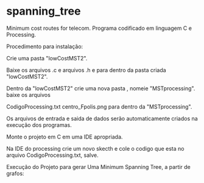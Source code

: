 # spanning_tree
Minimum cost routes for telecom.
Programa codificado em linguagem C e Processing.

Procedimento para instalação:

Crie uma pasta "lowCostMST2".

Baixe os arquivos .c e arquivos .h e para dentro da pasta criada "lowCostMST2".

Dentro da "lowCostMST2" crie uma nova pasta , nomeie  "MSTprocessing".
baixe os arquivos 

CodigoProcessing.txt 
centro_Fpolis.png      para dentro da "MSTprocessing".


Os arquivos de entrada e saida de dados serão automaticamente criados na execução dos programas.

Monte o projeto em C em uma IDE apropriada.

Na IDE do processing crie um novo skecth e cole o codigo que esta no arquivo  CodigoProcessing.txt, salve.

Execução do Projeto para gerar Uma Minimum Spanning Tree, a partir de grafos:



